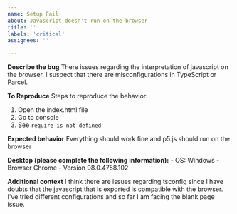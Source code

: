 ```yaml
---
name: Setup Fail
about: Javascript doesn't run on the browser
title: ''
labels: 'critical'
assignees: ''

---
```


**Describe the bug**
There issues regarding the interpretation of javascript on the browser. I suspect that
there are misconfigurations in TypeScript or Parcel.

**To Reproduce**
Steps to reproduce the behavior:

1. Open the index.html file
2. Go to console
3. See `require is not defined`

**Expected behavior**
Everything should work fine and p5.js should run on the browser

**Desktop (please complete the following information):**
    - OS: Windows
    - Browser Chrome
    - Version 98.0.4758.102

**Additional context**
I think there are issues regarding tsconfig since I have doubts that the javascript that is exported
is compatible with the browser. I've tried different configurations and so far I am facing the blank
page issue.
